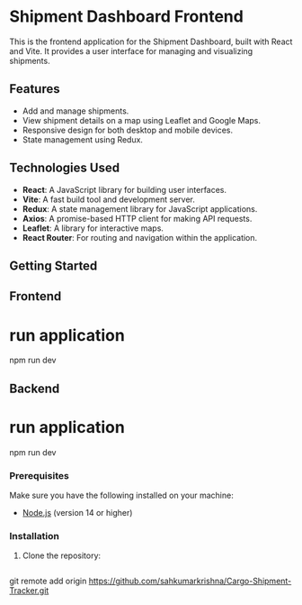 

# Shipment Dashboard Frontend

This is the frontend application for the Shipment Dashboard, built with React and Vite. It provides a user interface for managing and visualizing shipments.

## Features

- Add and manage shipments.
- View shipment details on a map using Leaflet and Google Maps.
- Responsive design for both desktop and mobile devices.
- State management using Redux.

## Technologies Used

- **React**: A JavaScript library for building user interfaces.
- **Vite**: A fast build tool and development server.
- **Redux**: A state management library for JavaScript applications.
- **Axios**: A promise-based HTTP client for making API requests.
- **Leaflet**: A library for interactive maps.
- **React Router**: For routing and navigation within the application.

## Getting Started

## Frontend 
# run application
npm run dev

## Backend
# run application
npm run dev

### Prerequisites

Make sure you have the following installed on your machine:

- [Node.js](https://nodejs.org/) (version 14 or higher)

### Installation

1. Clone the repository:

   ```bash
git remote add origin https://github.com/sahkumarkrishna/Cargo-Shipment-Tracker.git
